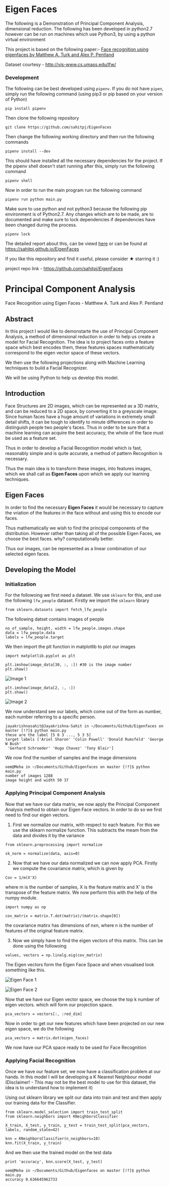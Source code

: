 # Eigen Faces
The following is a Demonstration of Principal Component Analysis, dimensional reduction. The following has been developed in python2.7 however can be run on machines which use Python3, by using a python virtual environment

This project is based on the following paper:- 
[Face recognition using eigenfaces by Matthew A. Turk and Alex P. Pentland](https://ieeexplore.ieee.org/document/139758)

Dataset courtesy - http://vis-www.cs.umass.edu/lfw/

### Development
The following can be best developed using `pipenv`. If you do not have `pipen`, simply run the following command (using pip3 or pip based on your version of Python)
```
pip install pipenv
```

Then clone the following repository
```
git clone https://github.com/sahitpj/EigenFaces
```

Then change the following working directory and then run the following commands

```
pipenv install --dev
```

This should have installed all the necessary dependencies for the project. If the pipenv shell doesn't start running after this, simply run the following command

```
pipenv shell
```

Now in order to run the main program run the following command

```
pipenv run python main.py
```

Make sure to use python and not python3 because the following pip environment is of Python2.7. Any changes which are to be made, are to documented and make sure to lock dependencies if dependencies have been changed during the process.

```
pipenv lock
```

The detailed report about this, can be viewd [here](REPORT.md)
or can be found at https://sahitpj.github.io/EigenFaces

If you like this repository and find it useful, please consider &#9733; starring it :)

project repo link - https://github.com/sahitpj/EigenFaces


# Principal Component Analysis 

Face Recognition using Eigen Faces - Matthew A. Turk and Alex P. Pentland 

## Abstract 

In this project I would like to demonstarte the use of Principal Component Analysis, a method of dimensional reduction in order to help us create a model for Facial Recognition. The idea is to project faces onto a feature space which best encodes them, these features spaces mathematically correspond to the eigen vector space of these vectors.

We then use the following projections along with Machine Learning techniques to build a Facial Recognizer.

We will be using Python to help us develop this model.

## Introduction 

Face Structures are 2D images, which can be represented as a 3D matrix, and can be reduced to a 2D space, by converting it to a greyscale image. Since human faces have a huge amount of variations in extremely small detail shifts, it can be tough to identify to minute differences in order to distinguish people two people's faces. Thus in order to be sure that a machine learning can acquire the best accuracy, the whole of the face must be used as a feature set. 

Thus in order to develop a Facial Recognition model which is fast, reasonably simple and is quite accurate, a method of pattern Recognition is necessary.

Thus the main idea is to transform these images, into features images, which we shall call as **Eigen Faces** upon which we apply our learning techniques.

## Eigen Faces

In order to find the necessary **Eigen Faces** it would be necessary to capture the vriation of the features in the face without and using this to encode our faces.

Thus mathematically we wish to find the principal components of the distribution. However rather than taking all of the possible Eigen Faces, we choose the best faces. why? computationally better.

Thus our images, can be represented as a linear combination of our selected eigen faces. 

## Developing the Model 

### Initialization

For the followoing we first need a dataset. We use `sklearn` for this, and use the following `lfw_people` dataset. Firstly we import the `sklearn` library


```
from sklearn.datasets import fetch_lfw_people
```

The following datset contains images of people

```
no_of_sample, height, width = lfw_people.images.shape
data = lfw_people.data
labels = lfw_people.target
```

We then import the plt function in matplotlib to plot our images

```
import matplotlib.pyplot as plt

plt.imshow(image_data[30, :, :]) #30 is the image number
plt.show()
```

![Image 1](imgs/img2.png)

```
plt.imshow(image_data[2, :, :]) 
plt.show()
```

![Image 2](imgs/img1.png)

We now understand see our labels, which come out of the form as number, each number referring to a specific person.

```
jayakrishnasahit@Jayakrishna-Sahit in ~/Documents/Github/Eigenfaces on master [!?]$ python main.py
these are the label [5 6 3 ..., 5 3 5]
target labels ['Ariel Sharon' 'Colin Powell' 'Donald Rumsfeld' 'George W Bush'
 'Gerhard Schroeder' 'Hugo Chavez' 'Tony Blair']
```

We now find the number of samples and the image dimensions

```
oem@Meha in ~/Documents/Github/Eigenfaces on master [!?]$ python main.py
number of images 1288
image height and width 50 37
```

### Applying Principal Component Analysis

Now that we have our data matrix, we now apply the Principal Component Analysis method to obtain our Eigen Face vectors. In order to do so we first need to find our eigen vectors. 

1. First we normalize our matrix, with respect to each feature. For this we use the sklearn normalize function. This subtracts the meam from the data and divides it by the variance

```
from sklearn.preprocessing import normalize

sk_norm = normalize(data, axis=0)
```


2. Now that we have our data normalized we can now apply PCA. Firstly we compute the covariance matrix, which is given by 

```
Cov = 1/m(X'X)
```

where m is the number of samples, X is the feature matrix and X' is the transpose of the feature matrix. We now perform this with the help of the numpy module.

```
import numpy as np 

cov_matrix = matrix.T.dot(matrix)/(matrix.shape[0])
```
the covariance matirx has dimensions of nxn, where n is the number of features of the original feature matrix.

3. Now we simply have to find the eigen vectors of this matrix. This can be done using the followoing

```
values, vectors = np.linalg.eig(cov_matrix)
```

The Eigen vectors form the Eigen Face Space and when visualised look something like this.

![Eigen Face 1](imgs/eigVec1.png)

![Eigen Face 2](imgs/eigVec2.png)

Now that we have our Eigen vector space, we choose the top k number of eigen vectors. which will form our projection space. 

```
pca_vectors = vectors[:, :red_dim]
```

Now in order to get our new features which have been projected on our new eigen space, we do the following

```
pca_vectors = matrix.dot(eigen_faces) 
```

We now have our PCA space ready to be used for Face Recognition

### Applying Facial Recognition

Once we have our feature set, we now have a classification problem at our hands. In this model I will be developing a K Nearest Neighbour model (Disclaimer! - This may not be the best model to use for this dataset, the idea is to understand how to implement it)

Using out sklearn library we split our data into train and test and then apply our training data for the Classifier. 

```
from sklearn.model_selection import train_test_split
from sklearn.neighbors import KNeighborsClassifier

X_train, X_test, y_train, y_test = train_test_split(pca_vectors, labels, random_state=42)

knn = KNeighborsClassifier(n_neighbors=10)
knn.fit(X_train, y_train)
```

And we then use the trained model on the test data

```
print 'accuracy', knn.score(X_test, y_test)
```

```
oem@Meha in ~/Documents/Github/Eigenfaces on master [!?]$ python main.py
accuracy 0.636645962733
```

